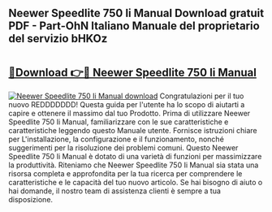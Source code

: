 ## Neewer Speedlite 750 Ii Manual Download gratuit PDF - Part-OhN Italiano Manuale del proprietario del servizio bHKOz

# <h2><a href="http://df94ygb.blite.top/?on=Neewer+Speedlite+750+Ii+Manual">🔗Download 👉🔴 Neewer Speedlite 750 Ii Manual</a></h2>

[![Neewer Speedlite 750 Ii Manual download](https://i.imgur.com/lujVjoI.png)](http://df94ygb.blite.top/?on=Neewer+Speedlite+750+Ii+Manual)
Congratulazioni per il tuo nuovo REDDDDDDD! Questa guida per l'utente ha lo scopo di aiutarti a capire e ottenere il massimo dal tuo Prodotto. Prima di utilizzare Neewer Speedlite 750 Ii Manual, familiarizzare con le sue caratteristiche e caratteristiche leggendo questo Manuale utente. Fornisce istruzioni chiare per L'installazione, la configurazione e il funzionamento, nonché suggerimenti per la risoluzione dei problemi comuni. Questo Neewer Speedlite 750 Ii Manual è dotato di una varietà di funzioni per massimizzare la produttività. Riteniamo che Neewer Speedlite 750 Ii Manual sia stata una risorsa completa e approfondita per la tua ricerca per comprendere le caratteristiche e le capacità del tuo nuovo articolo. Se hai bisogno di aiuto o hai domande, il nostro team di assistenza clienti è sempre a tua disposizione.
